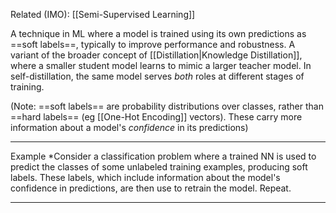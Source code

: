 Related (IMO): [[Semi-Supervised Learning]]

A technique in ML where a model is trained using its own predictions as ==soft labels==, typically to improve performance and robustness. A variant of the broader concept of [[Distillation|Knowledge Distillation]], where a smaller student model learns to mimic a larger teacher model. In self-distillation, the same model serves *both* roles at different stages of training.

(Note: ==soft labels== are probability distributions over classes, rather than ==hard labels== (eg [[One-Hot Encoding]] vectors). These carry more information about a model's *confidence* in its predictions)

---
Example
*Consider a classification problem where a trained NN is used to predict the classes of some unlabeled training examples, producing soft labels. These labels, which include information about the model's confidence in predictions, are then use to retrain the model. Repeat.

---